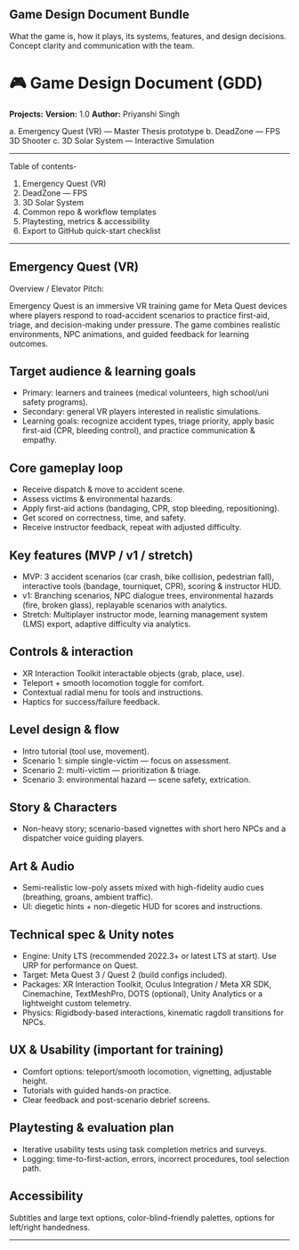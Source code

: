 ## Game Design Document Bundle
What the game is, how it plays, its systems, features, and design decisions. Concept clarity and communication with the team.

# 🎮 Game Design Document (GDD)

**Projects:**
**Version:** 1.0 
**Author:** Priyanshi Singh  

a. Emergency Quest (VR) — Master Thesis prototype
b. DeadZone — FPS 3D Shooter
c. 3D Solar System — Interactive Simulation

---

Table of contents-

1. Emergency Quest (VR)
2. DeadZone — FPS
3. 3D Solar System
4. Common repo & workflow templates
5. Playtesting, metrics & accessibility
6. Export to GitHub quick-start checklist

---

## Emergency Quest (VR)
Overview / Elevator Pitch:

Emergency Quest is an immersive VR training game for Meta Quest devices where players respond to road-accident scenarios to practice first-aid, triage, and decision-making under pressure. The game combines realistic environments, NPC animations, and guided feedback for learning outcomes.

## Target audience & learning goals

- Primary: learners and trainees (medical volunteers, high school/uni safety programs).
- Secondary: general VR players interested in realistic simulations.
- Learning goals: recognize accident types, triage priority, apply basic first-aid (CPR, bleeding control), and practice communication & empathy.

## Core gameplay loop
- Receive dispatch & move to accident scene.
- Assess victims & environmental hazards.
- Apply first-aid actions (bandaging, CPR, stop bleeding, repositioning).
- Get scored on correctness, time, and safety.
- Receive instructor feedback, repeat with adjusted difficulty.

## Key features (MVP / v1 / stretch)
- MVP: 3 accident scenarios (car crash, bike collision, pedestrian fall), interactive tools (bandage, tourniquet, CPR), scoring & instructor HUD.
- v1: Branching scenarios, NPC dialogue trees, environmental hazards (fire, broken glass), replayable scenarios with analytics.
- Stretch: Multiplayer instructor mode, learning management system (LMS) export, adaptive difficulty via analytics.

## Controls & interaction
- XR Interaction Toolkit interactable objects (grab, place, use).
- Teleport + smooth locomotion toggle for comfort.
- Contextual radial menu for tools and instructions.
- Haptics for success/failure feedback.

## Level design & flow
- Intro tutorial (tool use, movement).
- Scenario 1: simple single-victim — focus on assessment.
- Scenario 2: multi-victim — prioritization & triage.
- Scenario 3: environmental hazard — scene safety, extrication.

## Story & Characters
- Non-heavy story; scenario-based vignettes with short hero NPCs and a dispatcher voice guiding players.

## Art & Audio
- Semi-realistic low-poly assets mixed with high-fidelity audio cues (breathing, groans, ambient traffic).
- UI: diegetic hints + non-diegetic HUD for scores and instructions.

## Technical spec & Unity notes
- Engine: Unity LTS (recommended 2022.3+ or latest LTS at start). Use URP for performance on Quest.
- Target: Meta Quest 3 / Quest 2 (build configs included).
- Packages: XR Interaction Toolkit, Oculus Integration / Meta XR SDK, Cinemachine, TextMeshPro, DOTS (optional), Unity Analytics or a lightweight custom telemetry.
- Physics: Rigidbody-based interactions, kinematic ragdoll transitions for NPCs.

## UX & Usability (important for training)
- Comfort options: teleport/smooth locomotion, vignetting, adjustable height.
- Tutorials with guided hands-on practice.
- Clear feedback and post-scenario debrief screens.

## Playtesting & evaluation plan
- Iterative usability tests using task completion metrics and surveys.
- Logging: time-to-first-action, errors, incorrect procedures, tool selection path.

## Accessibility
Subtitles and large text options, color-blind-friendly palettes, options for left/right handedness.

---
